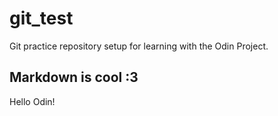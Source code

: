 # git_test
Git practice repository setup for learning with the Odin Project.

## Markdown is cool :3

Hello Odin!